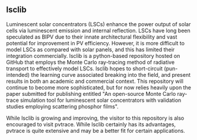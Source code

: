 ## lsclib
 
Luminescent solar concentrators (LSCs) enhance the power output of solar cells via luminescent emission and internal reflection.
LSCs have long been speculated as BIPV due to their innate architectural flexibility and vast potential for improvement in PV efficiency.
However, it is more difficult to model LSCs as compared with solar panels, and this has limited their integration commercially. lsclib
is a python-based repository hosted on GitHub that employs the Monte Carlo ray-tracing method of radiative transport to effectively model LSCs.
lsclib hopes to short-circuit (pun-intended) the learning curve associated breaking into the field, and present results in both an academic and
commercial context. This repository will continue to become more sophisticated, but for now relies heavily upon the paper submitted for publishing
entitled "An open-source Monte Carlo ray-trace simulation tool for luminescent solar concentrators with validation studies employing scattering phosphor films".

While lsclib is growing and improving, the visitor to this repository is also encouraged to visit pvtrace. While lsclib certainly has its advantages, pvtrace
is quite extensive and may be a better fit for certain applications.